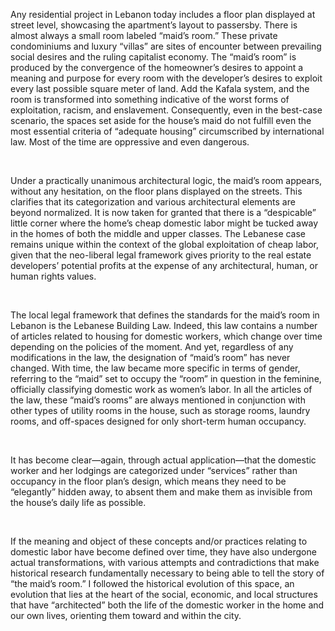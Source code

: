 Any residential project in Lebanon today includes a floor plan displayed at street level, showcasing the apartment’s layout to passersby. There is almost always a small room labeled “maid’s room.” These private condominiums and luxury “villas” are sites of encounter between prevailing social desires and the ruling capitalist economy. The “maid’s room” is produced by the convergence of the homeowner’s desires to appoint a meaning and purpose for every room with the developer’s desires to exploit every last possible square meter of land. Add the Kafala system, and the room is transformed into something indicative of the worst forms of exploitation, racism, and enslavement. Consequently, even in the best-case scenario, the spaces set aside for the house’s maid do not fulfill even the most essential criteria of “adequate housing” circumscribed by international law. Most of the time are oppressive and even dangerous.

<br>

Under a practically unanimous architectural logic, the maid’s room appears, without any hesitation, on the floor plans displayed on the streets. This clarifies that its categorization and various architectural elements are beyond normalized. It is now taken for granted that there is a “despicable” little corner where the home’s cheap domestic labor might be tucked away in the homes of both the middle and upper classes. The Lebanese case remains unique within the context of the global exploitation of cheap labor, given that the neo-liberal legal framework gives priority to the real estate developers’ potential profits at the expense of any architectural, human, or human rights values.

<br>

The local legal framework that defines the standards for the maid’s room in Lebanon is the Lebanese Building Law. Indeed, this law contains a number of articles related to housing for domestic workers, which change over time depending on the policies of the moment. And yet, regardless of any modifications in the law, the designation of “maid’s room” has never changed. With time, the law became more specific in terms of gender, referring to the “maid” set to occupy the “room” in question in the feminine, officially classifying domestic work as women’s labor. In all the articles of the law, these “maid’s rooms” are always mentioned in conjunction with other types of utility rooms in the house, such as storage rooms, laundry rooms, and off-spaces designed for only short-term human occupancy.

<br>

It has become clear—again, through actual application—that the domestic worker and her lodgings are categorized under “services” rather than occupancy in the floor plan’s design, which means they need to be “elegantly” hidden away, to absent them and make them as invisible from the house’s daily life as possible.

<br>

If the meaning and object of these concepts and/or practices relating to domestic labor have become defined over time, they have also undergone actual transformations, with various attempts and contradictions that make historical research fundamentally necessary to being able to tell the story of “the maid’s room.” I followed the historical evolution of this space, an evolution that lies at the heart of the social, economic, and local structures that have “architected” both the life of the domestic worker in the home and our own lives, orienting them toward and within the city.
